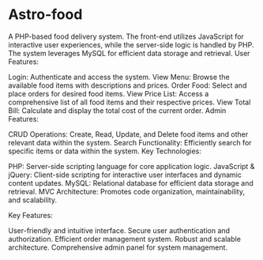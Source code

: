 # Astro-food
A PHP-based food delivery system. The front-end utilizes JavaScript for interactive user experiences, while the server-side logic is handled by PHP. The system leverages MySQL for efficient data storage and retrieval.
User Features:

Login: Authenticate and access the system.
View Menu: Browse the available food items with descriptions and prices.
Order Food: Select and place orders for desired food items.
View Price List: Access a comprehensive list of all food items and their respective prices.
View Total Bill: Calculate and display the total cost of the current order.
Admin Features:

CRUD Operations: Create, Read, Update, and Delete food items and other relevant data within the system.
Search Functionality: Efficiently search for specific items or data within the system.
Key Technologies:

PHP: Server-side scripting language for core application logic.
JavaScript & jQuery: Client-side scripting for interactive user interfaces and dynamic content updates.
MySQL: Relational database for efficient data storage and retrieval.
MVC Architecture: Promotes code organization, maintainability, and scalability.

Key Features:

User-friendly and intuitive interface.
Secure user authentication and authorization.
Efficient order management system.
Robust and scalable architecture.
Comprehensive admin panel for system management.

